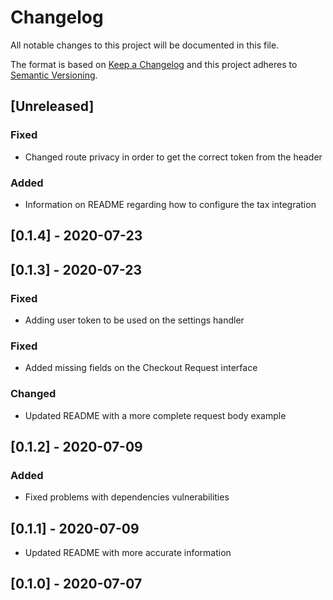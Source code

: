 # Changelog

All notable changes to this project will be documented in this file.

The format is based on [Keep a Changelog](http://keepachangelog.com/en/1.0.0/)
and this project adheres to [Semantic Versioning](http://semver.org/spec/v2.0.0.html).

## [Unreleased]
### Fixed
- Changed route privacy in order to get the correct token from the header

### Added
- Information on README regarding how to configure the tax integration

## [0.1.4] - 2020-07-23

## [0.1.3] - 2020-07-23
### Fixed
- Adding user token to be used on the settings handler

### Fixed
- Added missing fields on the Checkout Request interface
### Changed
- Updated README with a more complete request body example

## [0.1.2] - 2020-07-09
### Added
- Fixed problems with dependencies vulnerabilities

## [0.1.1] - 2020-07-09
- Updated README with more accurate information

## [0.1.0] - 2020-07-07

